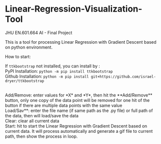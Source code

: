 # Linear-Regression-Visualization-Tool
JHU EN.601.664 AI - Final Project

This is a tool for processing Linear Regression with Gradient Descent based on python environment.

How to start:

If ```ttkbootstrap``` not installed, you can install by : <br />
PyPI Installation:  ``` python -m pip install ttkbootstrap ```<br />
Github Installation: ```python -m pip install git+https://github.com/israel-dryer/ttkbootstrap```<br />
 
<br />
Add/Remove: enter values for *X* and *Y*, then hit the **Add/Remove** button, only one copy of the data point will be removed for one hit of the button if there are multiple data points with the same value <br />
Load/Sav**: enter the file name (if same path as the .py file) or full path of the data, then will load/save the data<br />
Clear: clear all current data<br />
Start: hit to start the Linear Regression with Gradient Descent based on current data. It will process automatically and generate a gif file to current path, then show the process in loop.
